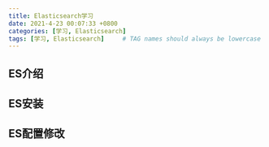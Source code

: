 ```yaml
---
title: Elasticsearch学习
date: 2021-4-23 00:07:33 +0800
categories: [学习, Elasticsearch]
tags: [学习, Elasticsearch]     # TAG names should always be lowercase
---
```


## ES介绍

## ES安装

## ES配置修改
